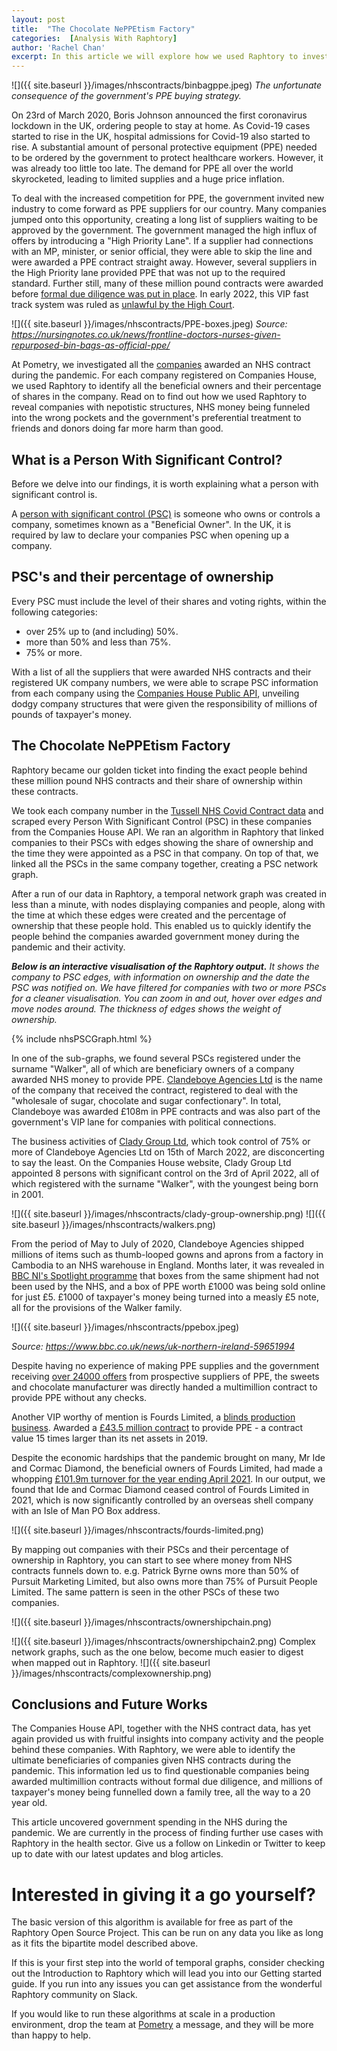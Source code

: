 ```yaml
---
layout: post
title:  "The Chocolate NePPEtism Factory"
categories:  [Analysis With Raphtory]
author: 'Rachel Chan'
excerpt: In this article we will explore how we used Raphtory to investigate companies in the UK that received an NHS contract during the pandemic and their Persons with Significant Control.
---
```


![]({{ site.baseurl }}/images/nhscontracts/binbagppe.jpeg)
*The unfortunate consequence of the government's PPE buying strategy.*


On 23rd of March 2020, Boris Johnson announced the first coronavirus lockdown in the UK, ordering people to stay at home. As Covid-19 cases started to rise in the UK, hospital admissions for Covid-19 also started to rise. A substantial amount of personal protective equipment (PPE) needed to be ordered by the government to protect healthcare workers. However, it was already too little too late. The demand for PPE all over the world skyrocketed, leading to limited supplies and a huge price inflation.

To deal with the increased competition for PPE, the government invited new industry to come forward as PPE suppliers for our country. Many companies jumped onto this opportunity, creating a long list of suppliers waiting to be approved by the government. The government managed the high influx of offers by introducing a "High Priority Lane". If a supplier had connections with an MP, minister, or senior official, they were able to skip the line and were awarded a PPE contract straight away. However, several suppliers in the High Priority lane provided PPE that was not up to the required standard. Further still, many of these million pound contracts were awarded before <a href="https://www.theguardian.com/world/2021/dec/06/at-least-46-vip-lane-ppe-deals-awarded-before-formal-due-diligence-in-place" target="_blank">formal due diligence was put in place</a>. In early 2022, this VIP fast track system was ruled as <a href="https://rookirwinsweeney.co.uk/high-court-rules-that-government-acted-illegally-by-operating-a-vip-lane-when-awarding-ppe-contracts-in-a-judicial-review-brought-by-our-clients-good-law-project-and-everydoctor/" target="_blank">unlawful by the High Court</a>. 


![]({{ site.baseurl }}/images/nhscontracts/PPE-boxes.jpeg)
*Source: https://nursingnotes.co.uk/news/frontline-doctors-nurses-given-repurposed-bin-bags-as-official-ppe/*


At Pometry, we investigated all the <a href="https://www.tussell.com/insights/covid" target="_blank">companies</a> awarded an NHS contract during the pandemic. For each company registered on Companies House, we used Raphtory to identify all the beneficial owners and their percentage of shares in the company. Read on to find out how we used Raphtory to reveal companies with nepotistic structures, NHS money being funneled into the wrong pockets and the government's preferential treatment to friends and donors doing far more harm than good.

## What is a Person With Significant Control?

Before we delve into our findings, it is worth explaining what a person with significant control is.

A <a href="https://www.gov.uk/guidance/people-with-significant-control-pscs" target="_blank">person with significant control (PSC)</a> is someone who owns or controls a company, sometimes known as a "Beneficial Owner". In the UK, it is required by law to declare your companies PSC when opening up a company.

## PSC's and their percentage of ownership

Every PSC must include the level of their shares and voting rights, within the following categories:

* over 25% up to (and including) 50%.
* more than 50% and less than 75%.
* 75% or more.

With a list of all the suppliers that were awarded NHS contracts and their registered UK company numbers, we were able to scrape PSC information from each company using the <a href="https://developer-specs.company-information.service.gov.uk/companies-house-public-data-api/reference/persons-with-significant-control/list" target="_blank">Companies House Public API</a>, unveiling dodgy company structures that were given the responsibility of millions of pounds of taxpayer's money.

## The Chocolate NePPEtism Factory

Raphtory became our golden ticket into finding the exact people behind these million pound NHS contracts and their share of ownership within these contracts.

We took each company number in the <a href="https://www.tussell.com/insights/covid" target="_blank">Tussell NHS Covid Contract data</a> and scraped every Person With Significant Control (PSC) in these companies from the Companies House API. We ran an algorithm in Raphtory that linked companies to their PSCs with edges showing the share of ownership and the time they were appointed as a PSC in that company. On top of that, we linked all the PSCs in the same company together, creating a PSC network graph.

After a run of our data in Raphtory, a temporal network graph was created in less than a minute, with nodes displaying companies and people, along with the time at which these edges were created and the percentage of ownership that these people hold. This enabled us to quickly identify the people behind the companies awarded government money during the pandemic and their activity.

*<b>Below is an interactive visualisation of the Raphtory output.</b> It shows the company to PSC edges, with information on ownership and the date the PSC was notified on. We have filtered for companies with two or more PSCs for a cleaner visualisation. You can zoom in and out, hover over edges and move nodes around. The thickness of edges shows the weight of ownership.*

<div>
{% include nhsPSCGraph.html %}
</div>

In one of the sub-graphs, we found several PSCs registered under the surname "Walker", all of which are beneficiary owners of a company awarded NHS money to provide PPE. <a href="https://find-and-update.company-information.service.gov.uk/company/NI617785/persons-with-significant-control" target="_blank">Clandeboye Agencies Ltd</a> is the name of the company that received the contract, registered to deal with the "wholesale of sugar, chocolate and sugar confectionary". In total, Clandeboye was awarded £108m in PPE contracts and was also part of the government's VIP lane for companies with political connections.

The business activities of <a href="https://find-and-update.company-information.service.gov.uk/company/NI683839/persons-with-significant-control" target="_blank">Clady Group Ltd</a>, which took control of 75% or more of Clandeboye Agencies Ltd on 15th of March 2022, are disconcerting to say the least. On the Companies House website, Clady Group Ltd appointed 8 persons with significant control on the 3rd of April 2022, all of which registered with the surname "Walker", with the youngest being born in 2001. 

![]({{ site.baseurl }}/images/nhscontracts/clady-group-ownership.png)
![]({{ site.baseurl }}/images/nhscontracts/walkers.png)

From the period of May to July of 2020, Clandeboye Agencies shipped millions of items such as thumb-looped gowns and aprons from a factory in Cambodia to an NHS warehouse in England. Months later, it was revealed in <a href="https://www.bbc.co.uk/iplayer/episode/m0012ljx/spotlight-covid-contracts-hunting-for-ppe" target="_blank">BBC NI's Spotlight programme</a> that boxes from the same shipment had not been used by the NHS, and a box of PPE worth £1000 was being sold online for just £5. £1000 of taxpayer's money being turned into a measly £5 note, all for the provisions of the Walker family. 

![]({{ site.baseurl }}/images/nhscontracts/ppebox.jpeg)

*Source: https://www.bbc.co.uk/news/uk-northern-ireland-59651994*

Despite having no experience of making PPE supplies and the government receiving <a href="https://www.irishnews.com/news/northernirelandnews/2020/08/12/news/formal-legal-proceedings-begin-over-multi-million-pound-ppe-award-to-co-antrim-sweet-manufacturer-2032511/" target="_blank">over 24000 offers</a> from prospective suppliers of PPE, the sweets and chocolate manufacturer was directly handed a multimillion contract to provide PPE without any checks.

Another VIP worthy of mention is Fourds Limited, a <a href="https://www.blocblinds.co.uk/" target="_blank">blinds production business</a>. Awarded a <a href="https://ted.europa.eu/udl?uri=TED:NOTICE:338130-2020:TEXT:EN:HTML&src=0" target="_blank">£43.5 million contract</a> to provide PPE - a contract value 15 times larger than its net assets in 2019. 

Despite the economic hardships that the pandemic brought on many, Mr Ide and Cormac Diamond, the beneficial owners of Fourds Limited, had made a whopping <a href="https://www.belfasttelegraph.co.uk/business/ulsterbusiness/top-100/bloc-blinds-group-expands-into-us-as-sale-soar-to-1019m-41915552.html" target="_blank">£101.9m turnover for the year ending April 2021</a>. In our output, we found that Ide and Cormac Diamond ceased control of Fourds Limited in 2021, which is now significantly controlled by an overseas shell company with an Isle of Man PO Box address.

![]({{ site.baseurl }}/images/nhscontracts/fourds-limited.png)

By mapping out companies with their PSCs and their percentage of ownership in Raphtory, you can start to see where money from NHS contracts funnels down to. e.g. Patrick Byrne owns more than 50% of Pursuit Marketing Limited, but also owns more than 75% of Pursuit People Limited. The same pattern is seen in the other PSCs of these two companies. 

![]({{ site.baseurl }}/images/nhscontracts/ownershipchain.png)

![]({{ site.baseurl }}/images/nhscontracts/ownershipchain2.png)
Complex network graphs, such as the one below, become much easier to digest when mapped out in Raphtory.
![]({{ site.baseurl }}/images/nhscontracts/complexownership.png)

## Conclusions and Future Works

The Companies House API, together with the NHS contract data, has yet again provided us with fruitful insights into company activity and the people behind these companies. With Raphtory, we were able to identify the ultimate beneficiaries of companies given NHS contracts during the pandemic. This information led us to find questionable companies being awarded multimillion contracts without formal due diligence, and millions of taxpayer's money being funnelled down a family tree, all the way to a 20 year old.

This article uncovered government spending in the NHS during the pandemic. We are currently in the process of finding further use cases with Raphtory in the health sector. Give us a follow on Linkedin or Twitter to keep up to date with our latest updates and blog articles. 

# Interested in giving it a go yourself?

The basic version of this algorithm is available for free as part of the Raphtory Open Source Project. This can be run on any data you like as long as it fits the bipartite model described above.

If this is your first step into the world of temporal graphs, consider checking out the Introduction to Raphtory which will lead you into our Getting started guide. If you run into any issues you can get assistance from the wonderful Raphtory community on Slack.

If you would like to run these algorithms at scale in a production environment, drop the team at <a href="https://www.pometry.com/contact/" target="_blank">Pometry</a> a message, and they will be more than happy to help.

